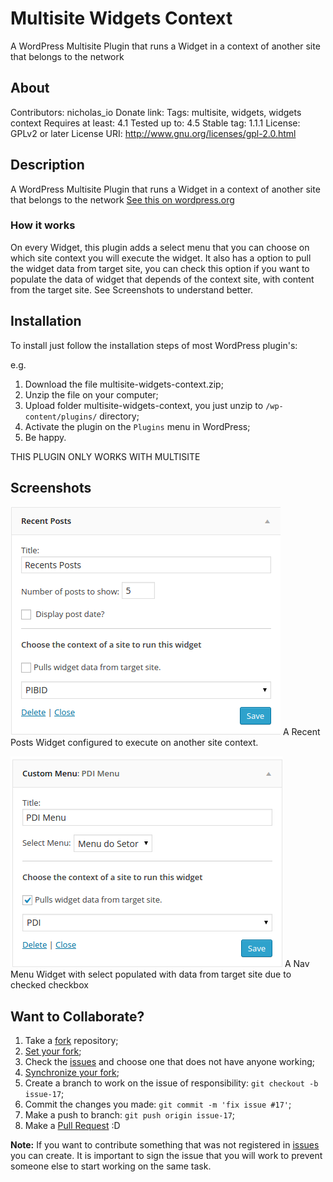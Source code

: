 
Multisite Widgets Context
===========

A WordPress Multisite Plugin that runs a Widget in a context of another site that belongs to the network

## About ##

Contributors: nicholas_io
Donate link: 
Tags: multisite, widgets, widgets context
Requires at least: 4.1
Tested up to: 4.5
Stable tag: 1.1.1
License: GPLv2 or later
License URI: http://www.gnu.org/licenses/gpl-2.0.html

## Description ##

A WordPress Multisite Plugin that runs a Widget in a context of another site that belongs to the network [See this on wordpress.org](https://wordpress.org/plugins/multisite-widgets-context/)

### How it works ####
On every Widget, this plugin adds a select menu that you can choose on which site context you will execute the widget.
It also has a option to pull the widget data from target site, you can check this option if you want to populate the data of widget that depends of the context site, with content from the target site. See Screenshots to understand better.


## Installation ##

To install just follow the installation steps of most WordPress plugin's:

e.g.

1. Download the file multisite-widgets-context.zip;
2. Unzip the file on your computer;
3. Upload folder multisite-widgets-context, you just unzip to `/wp-content/plugins/` directory;
4. Activate the plugin on the `Plugins` menu in WordPress;
5. Be happy.

THIS PLUGIN ONLY WORKS WITH MULTISITE

## Screenshots ##

![A Recent Posts Widget configured to execute on another site context.](/screenshot-1.png?raw=true)
A Recent Posts Widget configured to execute on another site context.

![A Nav Menu Widget with select populated with data from target site due to checked checkbox](/screenshot-2.png?raw=true)
A Nav Menu Widget with select populated with data from target site due to checked checkbox


## Want to Collaborate? ##

1. Take a [fork](https://help.github.com/articles/fork-a-repo/) repository;
3. [Set your fork](https://help.github.com/articles/configuring-a-remote-for-a-fork/);
2. Check the [issues](https://github.com/WordPressBeloHorizonte/horizon-theme/issues) and choose one that does not have anyone working;
4. [Synchronize your fork](https://help.github.com/articles/syncing-a-fork/);
2. Create a branch to work on the issue of responsibility: `git checkout -b issue-17`;
3. Commit the changes you made: `git commit -m 'fix issue #17'`;
4. Make a push to branch: `git push origin issue-17`;
5. Make a [Pull Request](https://help.github.com/articles/using-pull-requests/) :D

**Note:** If you want to contribute something that was not registered in [issues](https://github.com/nicholasio/multisite-widgets-context/issues) you can create. It is important to sign the issue that you will work to prevent someone else to start working on the same task.
